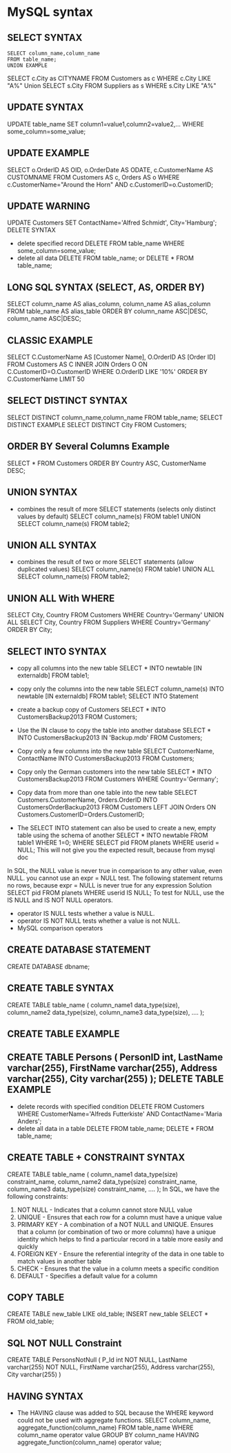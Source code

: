 MySQL syntax
=====================

SELECT SYNTAX
---------------------
```mysql
SELECT column_name,column_name
FROM table_name;
UNION EXAMPLE
```


SELECT c.City as CITYNAME FROM Customers as c WHERE c.City LIKE "A%"
Union 
SELECT s.City FROM Suppliers as s WHERE s.City LIKE "A%"

UPDATE  SYNTAX
---------------------
UPDATE table_name
SET column1=value1,column2=value2,...
WHERE some_column=some_value;

UPDATE  EXAMPLE
---------------------
SELECT o.OrderID AS OID, o.OrderDate AS ODATE, c.CustomerName AS CUSTOMNAME
FROM Customers AS c, Orders AS o
WHERE c.CustomerName="Around the Horn" AND c.CustomerID=o.CustomerID;

UPDATE  WARNING
---------------------

UPDATE Customers
SET ContactName='Alfred Schmidt', City='Hamburg';
DELETE SYNTAX

- delete specified record
DELETE FROM table_name WHERE some_column=some_value;   
- delete all data
DELETE FROM table_name; or DELETE * FROM table_name; 

LONG SQL SYNTAX (SELECT, AS, ORDER BY)
----------------------------------------------------
SELECT column_name AS alias_column, column_name AS alias_column
FROM table_name AS alias_table
ORDER BY column_name ASC|DESC, column_name ASC|DESC;

CLASSIC EXAMPLE
----------------------------------------------------
SELECT C.CustomerName AS [Customer Name], O.OrderID AS [Order ID]
FROM Customers AS C 
INNER JOIN Orders O
ON C.CustomerID=O.CustomerID
WHERE O.OrderID LIKE '10%'
ORDER BY C.CustomerName
LIMIT 50

SELECT DISTINCT SYNTAX
----------------------------------------------------
SELECT DISTINCT column_name,column_name
FROM table_name;
SELECT DISTINCT EXAMPLE
SELECT DISTINCT City FROM Customers;

ORDER BY Several Columns Example
----------------------------------------------------
SELECT * FROM Customers
ORDER BY Country ASC, CustomerName DESC;

UNION SYNTAX
--------------------------------------------------------------------------------------------
- combines the result of more SELECT statements (selects only distinct values by default)
SELECT column_name(s) FROM table1
UNION
SELECT column_name(s) FROM table2;

UNION ALL SYNTAX
----------------------------------------------------
- combines the result of two or more SELECT statements (allow duplicated values)
SELECT column_name(s) FROM table1
UNION ALL
SELECT column_name(s) FROM table2;

UNION ALL With WHERE
----------------------------------------------------
SELECT City, Country FROM Customers
WHERE Country='Germany'
UNION ALL
SELECT City, Country FROM Suppliers
WHERE Country='Germany'
ORDER BY City;

SELECT INTO SYNTAX
----------------------------------------------------
- copy all columns into the new table
SELECT *
INTO newtable [IN externaldb]
FROM table1;

- copy only the columns into the new table
SELECT column_name(s)
INTO newtable [IN externaldb]
FROM table1;
SELECT INTO Statement

- create a backup copy of Customers
SELECT *
INTO CustomersBackup2013
FROM Customers;

- Use the IN clause to copy the table into another database
SELECT *
INTO CustomersBackup2013 IN 'Backup.mdb'
FROM Customers;

- Copy only a few columns into the new table
SELECT CustomerName, ContactName
INTO CustomersBackup2013
FROM Customers;

- Copy only the German customers into the new table
SELECT *
INTO CustomersBackup2013
FROM Customers
WHERE Country='Germany';

- Copy data from more than one table into the new table
SELECT Customers.CustomerName, Orders.OrderID
INTO CustomersOrderBackup2013
FROM Customers
LEFT JOIN Orders
ON Customers.CustomerID=Orders.CustomerID;

- The SELECT INTO statement can also be used to create a new, empty table using the schema of another
SELECT *
INTO newtable
FROM table1
WHERE 1=0;
WHERE
SELECT pid FROM planets WHERE userid = NULL;
This will not give you the expected result, because from mysql doc

In SQL, the NULL value is never true in comparison to any other value, even NULL. you cannot use an expr = NULL test. The following statement returns no rows, because expr = NULL is never true for any expression
Solution
SELECT pid FROM planets WHERE userid IS NULL; 
To test for NULL, use the IS NULL and IS NOT NULL operators.
- operator IS NULL tests whether a value is NULL.
- operator IS NOT NULL tests whether a value is not NULL.
- MySQL comparison operators


CREATE DATABASE STATEMENT
---------------------------------
CREATE DATABASE dbname;

CREATE TABLE SYNTAX
---------------------------------
CREATE TABLE table_name
(
column_name1 data_type(size),
column_name2 data_type(size),
column_name3 data_type(size),
....
);

CREATE TABLE EXAMPLE
---------------------------------
CREATE TABLE Persons
(
PersonID int,
LastName varchar(255),
FirstName varchar(255),
Address varchar(255),
City varchar(255)
);
DELETE TABLE EXAMPLE
------------------------------------------------------------------
- delete records with specified condition
DELETE FROM Customers WHERE CustomerName='Alfreds Futterkiste' AND ContactName='Maria Anders';
- delete all data in a table
DELETE FROM table_name; 
DELETE * FROM table_name;

CREATE TABLE + CONSTRAINT SYNTAX
------------------------------------------------------------------
CREATE TABLE table_name
(
column_name1 data_type(size) constraint_name,
column_name2 data_type(size) constraint_name,
column_name3 data_type(size) constraint_name,
....
);
In SQL, we have the following constraints:
1. NOT NULL - Indicates that a column cannot store NULL value
2. UNIQUE - Ensures that each row for a column must have a unique value
3. PRIMARY KEY - A combination of a NOT NULL and UNIQUE. Ensures that a column (or combination of two or more columns) have a unique identity which helps to find a particular record in a table more easily and quickly
4. FOREIGN KEY - Ensure the referential integrity of the data in one table to match values in another table
5. CHECK - Ensures that the value in a column meets a specific condition
6. DEFAULT - Specifies a default value for a column

COPY TABLE
------------------------------------------------------------------
CREATE TABLE new_table LIKE old_table;
INSERT new_table SELECT * FROM old_table;

SQL NOT NULL Constraint
------------------------------------------------------------------
CREATE TABLE PersonsNotNull
(
P_Id int NOT NULL,
LastName varchar(255) NOT NULL,
FirstName varchar(255),
Address varchar(255),
City varchar(255)
)

HAVING SYNTAX
------------------------------------------------------------------
- The HAVING clause was added to SQL because the WHERE keyword could not be used with aggregate functions.
SELECT column_name, aggregate_function(column_name)
FROM table_name
WHERE column_name operator value
GROUP BY column_name
HAVING aggregate_function(column_name) operator value;
